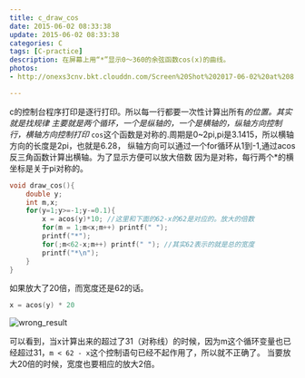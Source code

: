 ```yaml
---
title: c_draw_cos
date: 2015-06-02 08:33:38
update: 2015-06-02 08:33:38
categories: C
tags: [C-practice]
description: 在屏幕上用“*”显示0～360的余弦函数cos(x)的曲线。
photos:
- http://onexs3cnv.bkt.clouddn.com/Screen%20Shot%202017-06-02%20at%208.33.50%20AM.png

---
```


c的控制台程序打印是逐行打印。所以每一行都要一次性计算出所有*的位置。其实就是找规律
主要就是两个循环，一个是纵轴的，一个是横轴的，纵轴方向控制行，横轴方向控制打印*
`cos`这个函数是对称的.周期是0~2pi,pi是3.1415，所以横轴方向的长度是2pi，也就是6.28，
纵轴方向可以通过一个for循环从1到-1,通过acos反三角函数计算出横轴。为了显示方便可以放大倍数
因为是对称，每行两个*的横坐标是关于pi对称的。

```c
void draw_cos(){
    double y;
    int m,x;
    for(y=1;y>=-1;y-=0.1){
        x = acos(y)*10; //这里和下面的62-x的62是对应的。放大的倍数
        for(m = 1;m<x;m++) printf(" ");
        printf("*");
        for(;m<62-x;m++) printf(" "); //其实62表示的就是总的宽度
        printf("*\n");
    }
}
```

如果放大了20倍，而宽度还是62的话。
```c
x = acos(y) * 20
```
![wrong_result](http://onexs3cnv.bkt.clouddn.com/Screen%20Shot%202017-06-02%20at%2011.46.38%20AM.png)

可以看到，当x计算出来的超过了31（对称线）的时候，因为m这个循环变量也已经超过31，`m < 62 - x`这个控制语句已经不起作用了，所以就不正确了。
当要放大20倍的时候，宽度也要相应的放大2倍。
